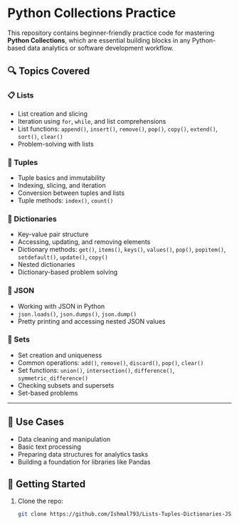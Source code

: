 # Python Collections Practice

This repository contains beginner-friendly practice code for mastering **Python Collections**, which are essential building blocks in any Python-based data analytics or software development workflow.

## 🔍 Topics Covered

### 📋 Lists
- List creation and slicing
- Iteration using `for`, `while`, and list comprehensions
- List functions: `append()`, `insert()`, `remove()`, `pop()`, `copy()`, `extend()`, `sort()`, `clear()`
- Problem-solving with lists

### 📌 Tuples
- Tuple basics and immutability
- Indexing, slicing, and iteration
- Conversion between tuples and lists
- Tuple methods: `index()`, `count()`

### 📂 Dictionaries
- Key-value pair structure
- Accessing, updating, and removing elements
- Dictionary methods: `get()`, `items()`, `keys()`, `values()`, `pop()`, `popitem()`, `setdefault()`, `update()`, `copy()`
- Nested dictionaries
- Dictionary-based problem solving

### 🧾 JSON
- Working with JSON in Python
- `json.loads()`, `json.dumps()`, `json.dump()`
- Pretty printing and accessing nested JSON values

### 🔁 Sets
- Set creation and uniqueness
- Common operations: `add()`, `remove()`, `discard()`, `pop()`, `clear()`
- Set functions: `union()`, `intersection()`, `difference()`, `symmetric_difference()`
- Checking subsets and supersets
- Set-based problems

---

## 🧠 Use Cases
- Data cleaning and manipulation
- Basic text processing
- Preparing data structures for analytics tasks
- Building a foundation for libraries like Pandas

## 🚀 Getting Started

1. Clone the repo:
   ```bash
   git clone https://github.com/Ishmal793/Lists-Tuples-Dictionaries-JSON-Sets/blob/main/lists%2C_Tuples%2C_dictionary%2C_sets.ipynb
